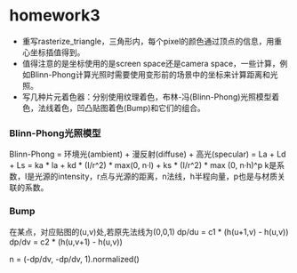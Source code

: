 # homework3
- 重写rasterize_triangle，三角形内，每个pixel的颜色通过顶点的信息，用重心坐标插值得到。
- 值得注意的是坐标使用的是screen space还是camera space，一些计算，例如Blinn-Phong计算光照时需要使用变形前的场景中的坐标来计算距离和光照。
- 写几种片元着色器：分别使用纹理着色，布林-冯(Blinn-Phong)光照模型着色，法线着色，凹凸贴图着色(Bump)和它们的组合。


### Blinn-Phong光照模型

Blinn-Phong = 环境光(ambient) + 漫反射(diffuse) + 高光(specular) = La + Ld + Ls
= ka * la + kd * (I/r^2) * max(0, n·l) + ks * (I/r^2) * max (0, n·h)^p
k是系数，I是光源的intensity，r点与光源的距离，n法线，h半程向量，p也是与材质关联的系数。


### Bump
在某点，对应贴图的(u,v)处,若原先法线为(0,0,1)
dp/du = c1 * (h(u+1,v) - h(u,v)) 
dp/dv = c2 * (h(u,v+1) - h(u,v))

n = (-dp/dv, -dp/dv, 1).normalized()



